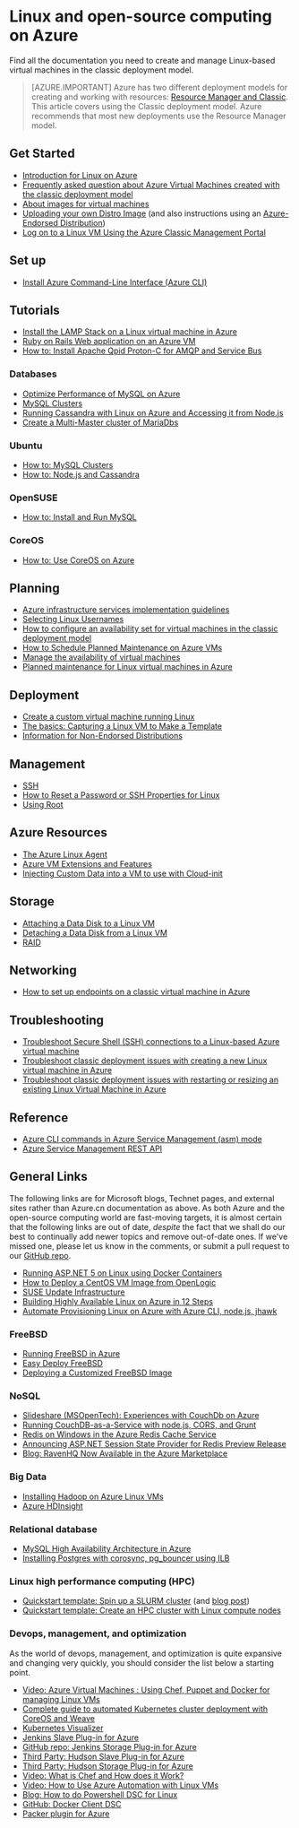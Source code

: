 <properties
    pageTitle="Linux and Open-Source Computing on Azure | Azure"
    description="Lists Linux and Open-Source Computing articles on Azure, including basic Linux usage, some fundamental concepts about running or uploading Linux images on Azure, and other content about specific technologies and optimizations."
    services="virtual-machines-linux"
    documentationcenter=""
    author="squillace"
    manager="timlt"
    editor="tysonn"
    tags="azure-resource-manager,azure-service-management" />
<tags
    ms.assetid="a7e608b5-26ea-41e0-b46b-1a483a257754"
    ms.service="virtual-machines-linux"
    ms.devlang="NA"
    ms.topic="article"
    ms.tgt_pltfrm="vm-linux"
    ms.workload="infrastructure-services"
    ms.date="06/27/2016"
    wacn.date=""
    ms.author="rasquill" />

# Linux and open-source computing on Azure
Find all the documentation you need to create and manage Linux-based virtual machines in the classic deployment model.

> [AZURE.IMPORTANT] 
> Azure has two different deployment models for creating and working with resources: [Resource Manager and Classic](/documentation/articles/resource-manager-deployment-model/). This article covers using the Classic deployment model. Azure recommends that most new deployments use the Resource Manager model.

## Get Started
* [Introduction for Linux on Azure](/documentation/articles/virtual-machines-linux-intro-on-azure/)
* [Frequently asked question about Azure Virtual Machines created with the classic deployment model](/documentation/articles/virtual-machines-linux-classic-faq/)
* [About images for virtual machines](/documentation/articles/virtual-machines-linux-classic-about-images/)
* [Uploading your own Distro Image](/documentation/articles/virtual-machines-linux-classic-create-upload-vhd/) (and also instructions using an [Azure-Endorsed Distribution](/documentation/articles/virtual-machines-linux-endorsed-distros/))
* [Log on to a Linux VM Using the Azure Classic Management Portal](/documentation/articles/virtual-machines-linux-mac-create-ssh-keys/)

## Set up
* [Install Azure Command-Line Interface (Azure CLI)](/documentation/articles/cli-install-nodejs/)

## Tutorials
* [Install the LAMP Stack on a Linux virtual machine in Azure](/documentation/articles/virtual-machines-linux-create-lamp-stack/)
* [Ruby on Rails Web application on an Azure VM](/documentation/articles/virtual-machines-linux-classic-ruby-rails-web-app/)
* [How to: Install Apache Qpid Proton-C for AMQP and Service Bus](/documentation/articles/service-bus-amqp-apache/)

### Databases
* [Optimize Performance of MySQL on Azure](/documentation/articles/virtual-machines-linux-classic-optimize-mysql/)
* [MySQL Clusters](/documentation/articles/virtual-machines-linux-classic-mysql-cluster/)
* [Running Cassandra with Linux on Azure and Accessing it from Node.js](/documentation/articles/virtual-machines-linux-classic-cassandra-nodejs/)
* [Create a Multi-Master cluster of MariaDbs](/documentation/articles/virtual-machines-linux-classic-mariadb-mysql-cluster/)

### Ubuntu
* [How to: MySQL Clusters](/documentation/articles/virtual-machines-linux-classic-mysql-cluster/)
* [How to: Node.js and Cassandra](/documentation/articles/virtual-machines-linux-classic-cassandra-nodejs/)

### OpenSUSE
* [How to: Install and Run MySQL](/documentation/articles/virtual-machines-linux-classic-mysql-on-opensuse/)

### CoreOS
* [How to: Use CoreOS on Azure](https://coreos.com/os/docs/latest/booting-on-azure.html)

## Planning
* [Azure infrastructure services implementation guidelines](/documentation/articles/virtual-machines-linux-infrastructure-subscription-accounts-guidelines/)
* [Selecting Linux Usernames](/documentation/articles/virtual-machines-linux-usernames/)
* [How to configure an availability set for virtual machines in the classic deployment model](/documentation/articles/virtual-machines-linux-classic-configure-availability/)
* [How to Schedule Planned Maintenance on Azure VMs](/documentation/articles/virtual-machines-linux-planned-maintenance-schedule/)
* [Manage the availability of virtual machines](/documentation/articles/virtual-machines-linux-manage-availability/)
* [Planned maintenance for Linux virtual machines in Azure](/documentation/articles/virtual-machines-linux-planned-maintenance/)

## Deployment
* [Create a custom virtual machine running Linux](/documentation/articles/virtual-machines-linux-classic-createportal/)
* [The basics: Capturing a Linux VM to Make a Template](/documentation/articles/virtual-machines-linux-classic-capture-image/)
* [Information for Non-Endorsed Distributions](/documentation/articles/virtual-machines-linux-create-upload-generic/)

## Management
* [SSH](/documentation/articles/virtual-machines-linux-mac-create-ssh-keys/)
* [How to Reset a Password or SSH Properties for Linux](/documentation/articles/virtual-machines-linux-classic-reset-access/)
* [Using Root](/documentation/articles/virtual-machines-linux-use-root-privileges/)

## Azure Resources
* [The Azure Linux Agent](/documentation/articles/virtual-machines-linux-agent-user-guide/)
* [Azure VM Extensions and Features](/documentation/articles/virtual-machines-windows-extensions-features/)
* [Injecting Custom Data into a VM to use with Cloud-init](/documentation/articles/virtual-machines-windows-classic-inject-custom-data/)

## Storage
* [Attaching a Data Disk to a Linux VM](/documentation/articles/virtual-machines-linux-classic-attach-disk/)
* [Detaching a Data Disk from a Linux VM](/documentation/articles/virtual-machines-linux-classic-detach-disk/)
* [RAID](/documentation/articles/virtual-machines-linux-configure-raid/)

## Networking
* [How to set up endpoints on a classic virtual machine in Azure](/documentation/articles/virtual-machines-linux-classic-setup-endpoints/)

## Troubleshooting
* [Troubleshoot Secure Shell (SSH) connections to a Linux-based Azure virtual machine](/documentation/articles/virtual-machines-linux-troubleshoot-ssh-connection/)
* [Troubleshoot classic deployment issues with creating a new Linux virtual machine in Azure](/documentation/articles/virtual-machines-linux-classic-troubleshoot-deployment-new-vm/)  
* [Troubleshoot classic deployment issues with restarting or resizing an existing Linux Virtual Machine in Azure](/documentation/articles/virtual-machines-linux-classic-restart-resize-error-troubleshooting/) 

## Reference
* [Azure CLI commands in Azure Service Management (asm) mode](https://docs.microsoft.com/cli/azure/get-started-with-az-cli2)
* [Azure Service Management REST API](https://msdn.microsoft.com/zh-cn/library/azure/ee460799.aspx)

## General Links
The following links are for Microsoft blogs, Technet pages, and external sites rather than Azure.cn documentation as above. As both Azure and the open-source computing world are fast-moving targets, it is almost certain that the following links are out of date, *despite* the fact that we shall do our best to continually add newer topics and remove out-of-date ones. If we've missed one, please let us know in the comments, or submit a pull request to our [GitHub repo](https://github.com/Azure/azure-content/).

* [Running ASP.NET 5 on Linux using Docker Containers](http://blogs.msdn.com/b/webdev/archive/2015/01/14/running-asp-net-5-applications-in-linux-containers-with-docker.aspx)
* [How to Deploy a CentOS VM Image from OpenLogic](https://azure.microsoft.com/blog/2013/01/11/deploying-openlogic-centos-images-on-windows-azure-virtual-machines/)
* [SUSE Update Infrastructure](https://forums.suse.com/showthread.php?5622-New-Update-Infrastructure)
* [Building Highly Available Linux on Azure in 12 Steps](http://blogs.technet.com/b/keithmayer/archive/2014/10/03/quick-start-guide-building-highly-available-linux-servers-in-the-cloud-on-microsoft-azure.aspx)
* [Automate Provisioning Linux on Azure with Azure CLI, node.js, jhawk](http://blogs.technet.com/b/keithmayer/archive/2014/11/24/step-by-step-automated-provisioning-for-linux-in-the-cloud-with-microsoft-azure-xplat-cli-json-and-node-js-part-1.aspx)

### FreeBSD
* [Running FreeBSD in Azure](https://azure.microsoft.com/blog/2014/05/22/running-freebsd-in-azure/)
* [Easy Deploy FreeBSD](http://msopentech.com/blog/2014/10/24/easy-deploy-freebsd-microsoft-azure-vm-depot/)
* [Deploying a Customized FreeBSD Image](http://msopentech.com/blog/2014/05/14/deploy-customize-freebsd-virtual-machine-image-microsoft-azure/)

### NoSQL
* [Slideshare (MSOpenTech): Experiences with CouchDb on Azure](http://www.slideshare.net/brianbenz/experiences-using-couchdb-inside-microsofts-azure-team)
* [Running CouchDB-as-a-Service with node.js, CORS, and Grunt](http://msopentech.com/blog/2013/12/19/tutorial-building-multi-tier-windows-azure-web-application-use-cloudants-couchdb-service-node-js-cors-grunt-2/)
* [Redis on Windows in the Azure Redis Cache Service](http://msopentech.com/blog/2014/05/12/redis-on-windows/)
* [Announcing ASP.NET Session State Provider for Redis Preview Release](http://blogs.msdn.com/b/webdev/archive/2014/05/12/announcing-asp-net-session-state-provider-for-redis-preview-release.aspx)
* [Blog: RavenHQ Now Available in the Azure Marketplace](https://azure.microsoft.com/blog/2014/08/12/ravenhq-now-available-in-the-azure-store/)

### Big Data
* [Installing Hadoop on Azure Linux VMs](http://blogs.msdn.com/b/benjguin/archive/2013/04/05/how-to-install-hadoop-on-windows-azure-linux-virtual-machines.aspx)
* [Azure HDInsight](https://azure.microsoft.com/documentation/learning-paths/hdinsight-self-guided-hadoop-training/)

### Relational database
* [MySQL High Availability Architecture in Azure](http://download.microsoft.com/download/6/1/C/61C0E37C-F252-4B33-9557-42B90BA3E472/MySQL_HADR_solution_in_Azure.pdf)
* [Installing Postgres with corosync, pg_bouncer using ILB](https://github.com/chgeuer/postgres-azure)

### Linux high performance computing (HPC)
* [Quickstart template: Spin up a SLURM cluster](https://github.com/Azure/azure-quickstart-templates/tree/master/slurm)
  (and [blog post](http://blogs.technet.com/b/windowshpc/archive/2015/06/06/deploy-a-slurm-cluster-on-azure.aspx))
* [Quickstart template: Create an HPC cluster with Linux compute nodes](https://github.com/Azure/azure-quickstart-templates/tree/master/create-hpc-cluster-linux-cn/)

### Devops, management, and optimization
As the world of devops, management, and optimization is quite expansive and changing very quickly, you should consider the list below a starting point.

* [Video: Azure Virtual Machines : Using Chef, Puppet and Docker for managing Linux VMs](https://azure.microsoft.com/blog/2014/12/15/azure-virtual-machines-using-chef-puppet-and-docker-for-managing-linux-vms/)
* [Complete guide to automated Kubernetes cluster deployment with CoreOS and Weave](https://github.com/GoogleCloudPlatform/kubernetes/blob/master/docs/getting-started-guides/coreos/azure/README.md#kubernetes-on-azure-with-coreos-and-weave)
* [Kubernetes Visualizer](https://azure.microsoft.com/blog/2014/08/28/hackathon-with-kubernetes-on-azure/)
* [Jenkins Slave Plug-in for Azure](http://msopentech.com/blog/2014/09/23/announcing-jenkins-slave-plugin-azure/)
* [GitHub repo: Jenkins Storage Plug-in for Azure](https://github.com/jenkinsci/windows-azure-storage-plugin)
* [Third Party: Hudson Slave Plug-in for Azure](http://wiki.hudson-ci.org/display/HUDSON/Azure+Slave+Plugin)
* [Third Party: Hudson Storage Plug-in for Azure](https://github.com/hudson3-plugins/windows-azure-storage-plugin)
* [Video: What is Chef and How does it Work?](https://msopentech.com/blog/2014/03/31/using-chef-to-manage-azure-resources/)
* [Video: How to Use Azure Automation with Linux VMs](http://channel9.msdn.com/Shows/Azure-Friday/Azure-Automation-104-managing-Linux-and-creating-Modules-with-Joe-Levy)
* [Blog: How to do Powershell DSC for Linux](http://blogs.technet.com/b/privatecloud/archive/2014/05/19/powershell-dsc-for-linux-step-by-step.aspx)
* [GitHub: Docker Client DSC](https://github.com/anweiss/DockerClientDSC)
* [Packer plugin for Azure](https://github.com/msopentech/packer-azure)